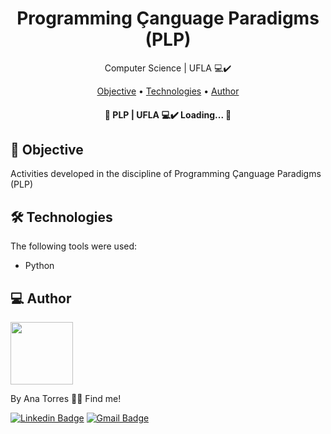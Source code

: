 <h1 align="center">
    Programming Çanguage Paradigms (PLP)
</h1>
<p align="center"> Computer Science | UFLA 💻✔️ </p>

<p align="center">
 <a href="#objective">Objective</a> •
 <a href="#technologies">Technologies</a> • 
 <a href="#author">Author</a> 
</p>

<h4 align="center"> 
	🚧 PLP | UFLA 💻✔️ Loading... 🚧
</h4>

<h2 id="objective" > 🎯 Objective </h2>

Activities developed in the discipline of Programming Çanguage Paradigms (PLP)

<h2 id="technologies"> 🛠 Technologies </h2>

The following tools were used:

- Python

<h2 id="author"> 💻 Author </h2>

<img style="{{border-radius| 50%}}" src="https://avatars3.githubusercontent.com/u/71350840?s=400&u=02afaa6318aee076b5e3a398e531296a7fb30dc0&v=4" width="100px;" alt=""/>

By Ana Torres 👋🏽 Find me!

[![Linkedin Badge](https://img.shields.io/badge/-anabrtorres-blue?style=flat-square&logo=Linkedin&logoColor=white&link=https://www.linkedin.com/in/anabrtorres/)](https://www.linkedin.com/in/anabrtorres/) 
[![Gmail Badge](https://img.shields.io/badge/-anabrtorres19@gmail.com-c14438?style=flat-square&logo=Gmail&logoColor=white&link=mailto:anabrtorres19@gmail.com)](mailto:anabrtorres19@gmail.com)
